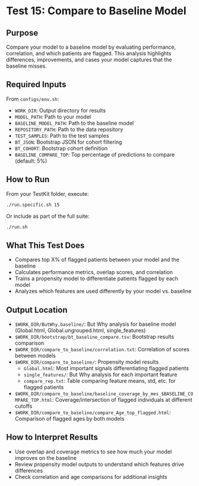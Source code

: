 
# Test 15: Compare to Baseline Model

## Purpose
Compare your model to a baseline model by evaluating performance, correlation, and which patients are flagged. This analysis highlights differences, improvements, and cases your model captures that the baseline misses.

## Required Inputs
From `configs/env.sh`:

- `WORK_DIR`: Output directory for results
- `MODEL_PATH`: Path to your model
- `BASELINE_MODEL_PATH`: Path to the baseline model
- `REPOSITORY_PATH`: Path to the data repository
- `TEST_SAMPLES`: Path to the test samples
- `BT_JSON`: Bootstrap JSON for cohort filtering
- `BT_COHORT`: Bootstrap cohort definition
- `BASELINE_COMPARE_TOP`: Top percentage of predictions to compare (default: 5%)

## How to Run
From your TestKit folder, execute:
```bash
./run.specific.sh 15
```
Or include as part of the full suite:
```bash
./run.sh
```

## What This Test Does
- Compares top X% of flagged patients between your model and the baseline
- Calculates performance metrics, overlap scores, and correlation
- Trains a propensity model to differentiate patients flagged by each model
- Analyzes which features are used differently by your model vs. baseline

## Output Location
- `$WORK_DIR/ButWhy.baseline/`: But Why analysis for baseline model (Global.html, Global.ungrouped.html, single_features)
- `$WORK_DIR/bootstrap/bt_baseline_compare.tsv`: Bootstrap results comparison
- `$WORK_DIR/compare_to_baseline/correlation.txt`: Correlation of scores between models
- `$WORK_DIR/compare_to_baseline/`: Propensity model results
    - `Global.html`: Most important signals differentiating flagged patients
    - `single_features/`: But Why analysis for each important feature
    - `compare_rep.txt`: Table comparing feature means, std, etc. for flagged patients
- `$WORK_DIR/compare_to_baseline/baseline_coverage_by_mes_$BASELINE_COMPARE_TOP.html`: Coverage/intersection of flagged individuals at different cutoffs
- `$WORK_DIR/compare_to_baseline/compare_Age_top_flagged.html`: Comparison of flagged ages by both models

## How to Interpret Results
- Use overlap and coverage metrics to see how much your model improves on the baseline
- Review propensity model outputs to understand which features drive differences
- Check correlation and age comparisons for additional insights
